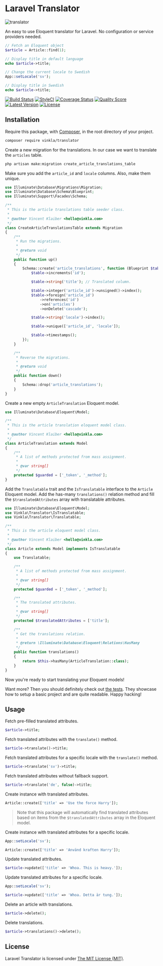 Laravel Translator
==================

![translator](https://cloud.githubusercontent.com/assets/499192/13553952/98b2db00-e39a-11e5-9e82-aca4df0961be.jpg)

An easy to use Eloquent translator for Laravel. No configuration or service providers needed.

```php
// Fetch an Eloquent object
$article = Article::find(1);

// Display title in default language
echo $article->title;

// Change the current locale to Swedish
App::setLocale('sv');

// Display title in Swedish
echo $article->title;
```

[![Build Status](https://img.shields.io/travis/vinkla/laravel-translator/master.svg?style=flat)](https://travis-ci.org/vinkla/laravel-translator)
[![StyleCI](https://styleci.io/repos/24419399/shield?style=flat)](https://styleci.io/repos/24419399)
[![Coverage Status](https://img.shields.io/scrutinizer/coverage/g/vinkla/translator.svg?style=flat)](https://scrutinizer-ci.com/g/vinkla/translator/code-structure)
[![Quality Score](https://img.shields.io/scrutinizer/g/vinkla/translator.svg?style=flat)](https://scrutinizer-ci.com/g/vinkla/translator)
[![Latest Version](https://img.shields.io/github/release/vinkla/translator.svg?style=flat)](https://github.com/vinkla/translator/releases)
[![License](https://img.shields.io/packagist/l/vinkla/translator.svg?style=flat)](https://packagist.org/packages/vinkla/translator)

## Installation
Require this package, with [Composer](https://getcomposer.org/), in the root directory of your project.

```bash
composer require vinkla/translator
```

Create a new migration for the translations. In our case we want to translate the `articles` table.

```bash
php artisan make:migration create_article_translations_table
```

Make sure you add the `article_id` and `locale` columns. Also, make them unique.

```php
use Illuminate\Database\Migrations\Migration;
use Illuminate\Database\Schema\Blueprint;
use Illuminate\Support\Facades\Schema;

/**
 * This is the article translations table seeder class.
 *
 * @author Vincent Klaiber <hello@vinkla.com>
 */
class CreateArticleTranslationsTable extends Migration
{
    /**
     * Run the migrations.
     *
     * @return void
     */
    public function up()
    {
        Schema::create('article_translations', function (Blueprint $table) {
            $table->increments('id');

            $table->string('title'); // Translated column.

            $table->integer('article_id')->unsigned()->index();
            $table->foreign('article_id')
                ->references('id')
                ->on('articles')
                ->onDelete('cascade');

            $table->string('locale')->index();

            $table->unique(['article_id', 'locale']);

            $table->timestamps();
        });
    }

    /**
     * Reverse the migrations.
     *
     * @return void
     */
    public function down()
    {
        Schema::drop('article_translations');
    }
}
```

Create a new empty `ArticleTranslation` Eloquent model.

```php
use Illuminate\Database\Eloquent\Model;

/**
 * This is the article translation eloquent model class.
 *
 * @author Vincent Klaiber <hello@vinkla.com>
 */
class ArticleTranslation extends Model
{
    /**
     * A list of methods protected from mass assignment.
     *
     * @var string[]
     */
    protected $guarded = ['_token', '_method'];
}

```

Add the `Translatable` trait and the `IsTranslatable` interface to the `Article` Eloquent model. Add the has-many `translations()` relation method and fill the `$translatedAttributes` array with translatable attributes.

```php
use Illuminate\Database\Eloquent\Model;
use Vinkla\Translator\IsTranslatable;
use Vinkla\Translator\Translatable;

/**
 * This is the article eloquent model class.
 *
 * @author Vincent Klaiber <hello@vinkla.com>
 */
class Article extends Model implements IsTranslatable
{
    use Translatable;

    /**
     * A list of methods protected from mass assignment.
     *
     * @var string[]
     */
    protected $guarded = ['_token', '_method'];

    /**
     * The translated attributes.
     *
     * @var string[]
     */
    protected $translatedAttributes = ['title'];

    /**
     * Get the translations relation.
     *
     * @return \Illuminate\Database\Eloquent\Relations\HasMany
     */
    public function translations()
    {
        return $this->hasMany(ArticleTranslation::class);
    }
}
```

Now you're ready to start translating your Eloquent models!

Want more? Then you should definitely check out [the tests](tests). They showcase how to setup a basic project and are quite readable. Happy hacking!

## Usage

Fetch pre-filled translated attributes.

```php
$article->title;
```

Fetch translated attributes with the `translate()` method.

```php
$article->translate()->title;
```

Fetch translated attributes for a specific locale with the `translate()` method.

```php
$article->translate('sv')->title;
```

Fetch translated attributes without fallback support.

```php
$article->translate('de', false)->title;
```

Create instance with translated attributes.

```php
Article::create(['title' => 'Use the force Harry']);
```

> Note that this package will automatically find translated attributes based on items from the `$translatedAttributes` array in the Eloquent model.

Create instance with translated attributes for a specific locale.

```php
App::setLocale('sv');

Article::create(['title' => 'Använd kraften Harry']);
```

Update translated attributes.

```php
$article->update(['title' => 'Whoa. This is heavy.']);
```

Update translated attributes for a specific locale.

```php
App::setLocale('sv');

$article->update(['title' => 'Whoa. Detta är tung.']);
```

Delete an article with translations.

```php
$article->delete();
```

Delete translations.

```php
$article->translations()->delete();
```

## License

Laravel Translator is licensed under [The MIT License (MIT)](LICENSE).
